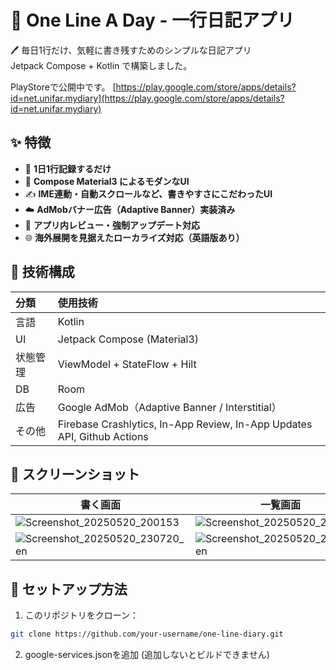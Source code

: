 # 📘 One Line A Day - 一行日記アプリ

🖊️ 毎日1行だけ、気軽に書き残すためのシンプルな日記アプリ  
Jetpack Compose + Kotlin で構築しました。

PlayStoreで公開中です。
[https://play.google.com/store/apps/details?id=net.unifar.mydiary](https://play.google.com/store/apps/details?id=net.unifar.mydiary)

## ✨ 特徴

- 📅 **1日1行記録するだけ**
- 🎨 **Compose Material3 によるモダンなUI**
- ✍️ **IME連動・自動スクロールなど、書きやすさにこだわったUI**
- ☁️ **AdMobバナー広告（Adaptive Banner）実装済み**
- 🚀 **アプリ内レビュー・強制アップデート対応**
- 🌐 **海外展開を見据えたローカライズ対応（英語版あり）**

## 🧱 技術構成

| 分類 | 使用技術 |
|:--|:--|
| 言語 | Kotlin |
| UI | Jetpack Compose (Material3) |
| 状態管理 | ViewModel + StateFlow + Hilt |
| DB | Room |
| 広告 | Google AdMob（Adaptive Banner / Interstitial） |
| その他 | Firebase Crashlytics, In-App Review, In-App Updates API, Github Actions |


## 📸 スクリーンショット

| 書く画面 | 一覧画面 | 設定画面 |
|---|---|---|
|![Screenshot_20250520_200153](https://github.com/user-attachments/assets/a68d25f4-e75e-4837-9afd-472e8220c620) | ![Screenshot_20250520_200011](https://github.com/user-attachments/assets/0fb19ca4-3069-427e-92c3-b695a3700699)|![Screenshot_20250522_110533](https://github.com/user-attachments/assets/d895610c-58a9-4c7a-b5a6-1693af97d873) |
|![Screenshot_20250520_230720_en](https://github.com/user-attachments/assets/f9da0121-3236-4446-b630-d4b0ff1b93ff)|![Screenshot_20250520_230645_en](https://github.com/user-attachments/assets/79de9dc1-47cb-474d-bb47-9633b5792ff0)|![Screenshot_20250522_110453_en](https://github.com/user-attachments/assets/39270908-cb28-4813-b846-b70f41fb053e)|

## 🔧 セットアップ方法

1. このリポジトリをクローン：

```bash
git clone https://github.com/your-username/one-line-diary.git
```

2. google-services.jsonを追加
(追加しないとビルドできません)
